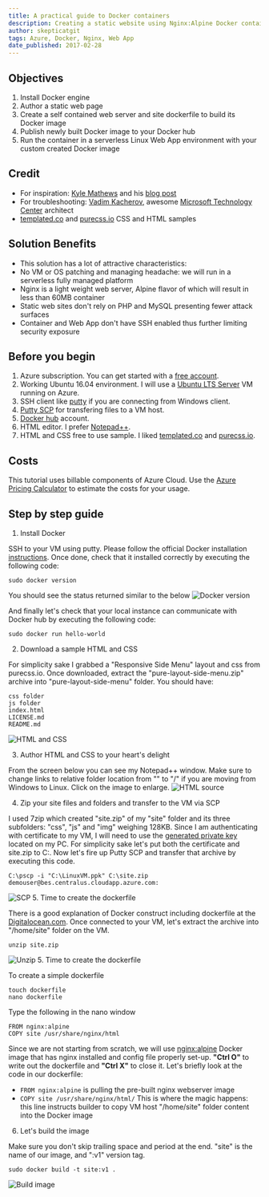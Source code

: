```yaml
---
title: A practical guide to Docker containers
description: Creating a static website using Nginx:Alpine Docker container running on Azure Web App for Linux.
author: skepticatgit
tags: Azure, Docker, Nginx, Web App
date_published: 2017-02-28
---
```

## Objectives

1. Install Docker engine
1. Author a static web page
1. Create a self contained web server and site dockerfile to build its Docker image
1. Publish newly built Docker image to your Docker hub
1. Run the container in a serverless Linux Web App environment with your custom created Docker image

## Credit
-  For inspiration: [Kyle Mathews](https://www.linkedin.com/in/kylemathews/) and his [blog post](https://www.bricolage.io/hosting-static-sites-with-docker-and-nginx/)
-  For troubleshooting:  [Vadim Kacherov](https://www.linkedin.com/in/vadim-kacherov-8814667a/), awesome [Microsoft Technology Center](https://www.microsoft.com/en-us/mtc/locations/boston.aspx) architect
- [templated.co](https://templated.co/) and [purecss.io](https://purecss.io/) CSS and HTML samples

## Solution Benefits
- This solution has a lot of attractive characteristics:
- No VM or OS patching and managing headache: we will run in a serverless fully managed platform
- Nginx is a light weight web server, Alpine flavor of which will result in less than 60MB container
- Static web sites don't rely on PHP and MySQL presenting fewer attack surfaces
- Container and Web App don't have SSH enabled thus further limiting security exposure

## Before you begin
1. Azure subscription. You can get started with a [free account](https://azure.microsoft.com/en-us/free).
1. Working Ubuntu 16.04 environment. I will use a [Ubuntu LTS Server](https://docs.microsoft.com/en-us/azure/virtual-machines/virtual-machines-linux-quick-create-portal) VM running on Azure.
1. SSH client like [putty](https://the.earth.li/~sgtatham/putty/latest/w64/putty.exe) if you are connecting from Windows client.
1. [Putty SCP](https://the.earth.li/~sgtatham/putty/latest/w64/pscp.exe) for transfering files to a VM host.
1. [Docker hub](https://hub.docker.com/) account.
1. HTML editor. I prefer [Notepad++](https://notepad-plus-plus.org/).
1. HTML and CSS free to use sample. I liked [templated.co](https://templated.co/) and [purecss.io](https://purecss.io/).

## Costs

This tutorial uses billable components of Azure Cloud. Use the [Azure Pricing
Calculator](https://azure.microsoft.com/en-us/pricing/calculator/) to estimate the costs for your usage.


## Step by step guide

1. Install Docker

SSH to your VM using putty. Please follow the official Docker installation [instructions](https://docs.docker.com/engine/installation/linux/ubuntu/). Once done, check that it installed correctly by executing the following code:
```
sudo docker version
```
You should see the status returned similar to the below
![Docker version](https://github.com/skepticatgit/tutorials/blob/master/linuxwebapp/images/01.SSH-dockerver.png?raw=true "Check Docker")

And finally let's check that your local instance can communicate with Docker hub by executing the following code:
```
sudo docker run hello-world
```
2. Download a sample HTML and CSS

For simplicity sake I grabbed a "Responsive Side Menu" layout and css from purecss.io. Once downloaded, extract the "pure-layout-side-menu.zip" archive into "pure-layout-side-menu" folder. You should have:
```
css folder
js folder
index.html
LICENSE.md
README.md
```
![HTML and CSS](https://github.com/skepticatgit/tutorials/blob/master/linuxwebapp/images/02.HTMLandCSS.png?raw=true "CSS")

3. Author HTML and CSS to your heart's delight

From the screen below you can see my Notepad++ window. Make sure to change links to relative folder location from "\" to "/" if you are moving from Windows to Linux. Click on the image to enlarge.
![HTML source](https://github.com/skepticatgit/tutorials/blob/master/linuxwebapp/images/03.Notepad.png?raw=true "HTML Source")

4. Zip your site files and folders and transfer to the VM via SCP

I used 7zip which created "site.zip" of my "site" folder and its three subfolders: "css", "js" and "img" weighing 128KB. Since I am authenticating with certificate to my VM, I will need to use the [generated private key](https://verrytechnical.com/using-pscp-with-ssh-key-pair-authentication-to-transfer-files/) located on my PC. For simplicity sake let's put both the certificate and site.zip to C:\. Now let's fire up Putty SCP and transfer that archive by executing this code.
```
C:\pscp -i "C:\LinuxVM.ppk" C:\site.zip demouser@bes.centralus.cloudapp.azure.com:
```
![SCP](https://github.com/skepticatgit/tutorials/blob/master/linuxwebapp/images/04.PSCP.png?raw=true "SCP copy")
5. Time to create the dockerfile

There is a good explanation of Docker construct including dockerfile at the [Digitalocean.com](https://www.digitalocean.com/community/tutorials/how-to-install-and-use-docker-getting-started). Once connected to your VM, let's extract the archive into "/home/site" folder on the VM.
```
unzip site.zip
```
![Unzip](https://github.com/skepticatgit/tutorials/blob/master/linuxwebapp/images/05.Unzip.png?raw=true "Unzip HTML and CSS")
5. Time to create the dockerfile

To create a simple dockerfile
```
touch dockerfile
nano dockerfile
```
Type the following in the nano window
```
FROM nginx:alpine 
COPY site /usr/share/nginx/html 
```
Since we are not starting from scratch, we will use [nginx:alpine](https://hub.docker.com/_/nginx/) Docker image that has nginx installed and config file properly set-up. **"Ctrl O"** to write out the dockerfile and **"Ctrl X"** to close it. Let's briefly look at the code in our dockerfile:

- `FROM nginx:alpine` is pulling the pre-built nginx webserver image
- `COPY site /usr/share/nginx/html/` This is where the magic happens: this line instructs builder to copy VM host "/home/site" folder content into the Docker image

6. Let's build the image

Make sure you don't skip trailing space and period at the end. "site" is the name of our image, and ":v1" version tag.
```
sudo docker build -t site:v1 .
```
![Build image](https://github.com/skepticatgit/tutorials/blob/master/linuxwebapp/images/06.Build.png?raw=true "Build image")